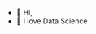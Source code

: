 - 👋 Hi,
- 👀 I love Data Science

<!---
ropakolai/ropakolai is a ✨ special ✨ repository because its `README.md` (this file) appears on your GitHub profile.
You can click the Preview link to take a look at your changes.
--->
